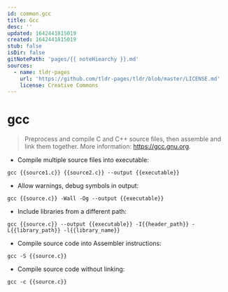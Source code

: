 ```yaml
---
id: common.gcc
title: Gcc
desc: ''
updated: 1642441815019
created: 1642441815019
stub: false
isDir: false
gitNotePath: 'pages/{{ noteHiearchy }}.md'
sources:
  - name: tldr-pages
    url: 'https://github.com/tldr-pages/tldr/blob/master/LICENSE.md'
    license: Creative Commons
---
```

# gcc

> Preprocess and compile C and C++ source files, then assemble and link them together.
> More information: <https://gcc.gnu.org>.

- Compile multiple source files into executable:

`gcc {{source1.c}} {{source2.c}} --output {{executable}}`

- Allow warnings, debug symbols in output:

`gcc {{source.c}} -Wall -Og --output {{executable}}`

- Include libraries from a different path:

`gcc {{source.c}} --output {{executable}} -I{{header_path}} -L{{library_path}} -l{{library_name}}`

- Compile source code into Assembler instructions:

`gcc -S {{source.c}}`

- Compile source code without linking:

`gcc -c {{source.c}}`


